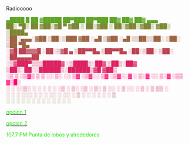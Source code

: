 Radiooooo
<div><font color="#1ee907"></font></div><div><font color="#3ec816"></font></div><div><font color="#5ea625">  ▄████  █    ██ ▓█████  ██▀███   ██▀███   ██▓ ██▓     ██▓    ▄▄▄      </font></div><div><font color="#7e8534"> ██▒ ▀█▒ ██  ▓██▒▓█   ▀ ▓██ ▒ ██▒▓██ ▒ ██▒▓██▒▓██▒    ▓██▒   ▒████▄    </font></div><div><font color="#9d6443">▒██░▄▄▄░▓██  ▒██░▒███   ▓██ ░▄█ ▒▓██ ░▄█ ▒▒██▒▒██░    ▒██░   ▒██  ▀█▄  </font></div><div><font color="#bd4352">░▓█  ██▓▓▓█  ░██░▒▓█  ▄ ▒██▀▀█▄  ▒██▀▀█▄  ░██░▒██░    ▒██░   ░██▄▄▄▄██ </font></div><div><font color="#dd2161">░▒▓███▀▒▒▒█████▓ ░▒████▒░██▓ ▒██▒░██▓ ▒██▒░██░░██████▒░██████▒▓█   ▓██▒</font></div><div><font color="#fd0070"> ░▒   ▒ ░▒▓▒ ▒ ▒ ░░ ▒░ ░░ ▒▓ ░▒▓░░ ▒▓ ░▒▓░░▓  ░ ▒░▓  ░░ ▒░▓  ░▒▒   ▓▒█░</font></div><div><font color="#d32b61">  ░   ░ ░░▒░ ░ ░  ░ ░  ░  ░▒ ░ ▒░  ░▒ ░ ▒░ ▒ ░░ ░ ▒  ░░ ░ ▒  ░ ▒   ▒▒ ░</font></div><div><font color="#a95551">░ ░   ░  ░░░ ░ ░    ░     ░░   ░   ░░   ░  ▒ ░  ░ ░     ░ ░    ░   ▒   </font></div><div><font color="#7f8042">      ░    ░        ░  ░   ░        ░      ░      ░  ░    ░  ░     ░  ░</font></div><div><font color="#54aa32">                                                                       </font></div><div><font color="#2ad523"></font></div><div><font color="#00ff13"></font></div>                                                                                                                                    	  
<p>
<p>
<a href="http://giss.tv:8001/guerrillaradio.ogg"><div><font color="#1ee907">opcion 1</font></div></a>
<p>
<a href="https://guerrillaradio.github.io/prendelaradio/"><div><font color="#1ee907">opcion 2</font></div></a>
<p>
<p>
<div><font color="#1ee907">107.7 FM Punta de lobos y alrededores</font></div>
 
